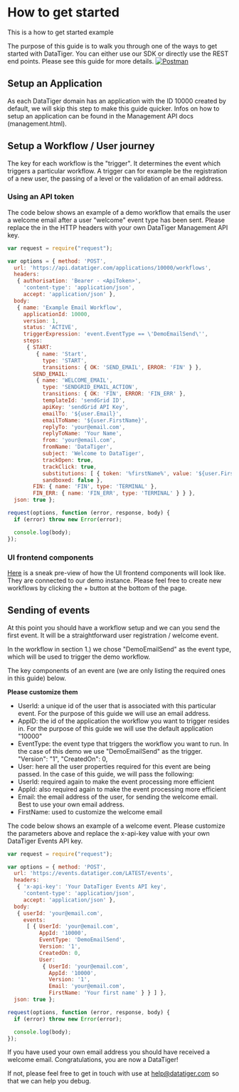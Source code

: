 # How to get started 
This is a how to get started example

The purpose of this guide is to walk you through one of the ways to get started with DataTiger. You can either use our SDK or directly use the REST end points. Please see this guide for more details. [![Postman](https://run.pstmn.io/button.svg)](https://github.com/DataTigerGitHub/API-Docs-and-Code/blob/master/web/postman.md)


## Setup an Application

As each DataTiger domain has an application with the ID 10000 created by default, we will skip this step to make this guide quicker. Infos on how to setup an application can be found in the Management API docs (management.html). 

## Setup a Workflow / User journey

The key for each workflow is the "trigger". It determines the event which triggers a particular workflow. A trigger can for example be the registration of a new user, the passing of a level or the validation of an email address. 

### Using an API token

The code below shows an example of a demo workflow that emails the user a welcome email after a user "welcome" event type has been sent. Please replace the <ApiToken> in the HTTP headers with your own DataTiger Management API key. 

```js
var request = require("request");

var options = { method: 'POST',
  url: 'https://api.datatiger.com/applications/10000/workflows',
  headers: 
   { authorisation: 'Bearer - <ApiToken>',
     'content-type': 'application/json',
     accept: 'application/json' },
  body: 
   { name: 'Example Email Workflow',
     applicationId: 10000,
     version: 1,
     status: 'ACTIVE',
     triggerExpression: 'event.EventType == \'DemoEmailSend\'',
     steps: 
      { START: 
         { name: 'Start',
           type: 'START',
           transitions: { OK: 'SEND_EMAIL', ERROR: 'FIN' } },
        SEND_EMAIL: 
         { name: 'WELCOME_EMAIL',
           type: 'SENDGRID_EMAIL_ACTION',
           transitions: { OK: 'FIN', ERROR: 'FIN_ERR' },
           templateId: 'sendGrid ID',
           apiKey: 'sendGrid API Key',
           emailTo: '${user.Email}',
           emailToName: '${user.FirstName}',
           replyTo: 'your@email.com',
           replyToName: 'Your Name',
           from: 'your@email.com',
           fromName: 'DataTiger',
           subject: 'Welcome to DataTiger',
           trackOpen: true,
           trackClick: true,
           substitutions: [ { token: '%firstName%', value: '${user.FirstName}' } ],
           sandboxed: false },
        FIN: { name: 'FIN', type: 'TERMINAL' },
        FIN_ERR: { name: 'FIN_ERR', type: 'TERMINAL' } } },
  json: true };

request(options, function (error, response, body) {
  if (error) throw new Error(error);

  console.log(body);
});
```



### UI frontend components

[Here](http://ui.datatiger.com) is a sneak pre-view of how the UI frontend components will look like. They are connected to our demo instance. Please feel free to create new workflows by clicking the + button at the bottom of the page.


## Sending of events 

At this point you should have a workflow setup and we can you send the first event. It will be a straightforward user registration / welcome event. 

In the workflow in section 1.) we chose "DemoEmailSend" as the event type, which will be used to trigger the demo workflow.
 

The key components of an event are (we are only listing the required ones in this guide) below.

**Please customize them**

* UserId: a unique id of the user that is associated with this particular event. For the purpose of this guide we will use an email address.  
* AppID: the id of the application the workflow you want to trigger resides in. For the purpose of this guide we will use the default application "10000"
* EventType: the event type that triggers the workflow you want to run. In the case of this demo we use "DemoEmailSend" as the trigger. 
    "Version": "1",
    "CreatedOn": 0,
* User: here all the user properties required for this event are being passed. In the case of this guide, we will pass the following:
* UserId: required again to make the event processing more efficient
* AppId: also required again to make the event processing more efficient
* Email: the email address of the user, for sending the welcome email. Best to use your own email address. 
* FirstName: used to customize the welcome email


The code below shows an example of a welcome event. Please customize the parameters above and replace the x-api-key value with your own DataTiger Events API key. 

```js
var request = require("request");

var options = { method: 'POST',
  url: 'https://events.datatiger.com/LATEST/events',
  headers: 
   { 'x-api-key': 'Your DataTiger Events API key',
     'content-type': 'application/json',
     accept: 'application/json' },
  body: 
   { userId: 'your@email.com',
     events: 
      [ { UserId: 'your@email.com',
          AppId: '10000',
          EventType: 'DemoEmailSend',
          Version: '1',
          CreatedOn: 0,
          User: 
           { UserId: 'your@email.com',
             AppId: '10000',
             Version: '1',
             Email: 'your@email.com',
             FirstName: 'Your first name' } } ] },
  json: true };

request(options, function (error, response, body) {
  if (error) throw new Error(error);

  console.log(body);
});
```

If you have used your own email address you should have received a welcome email. Congratulations, you are now a DataTiger!

If not, please feel free to get in touch with use at help@datatiger.com so that we can help you debug. 




